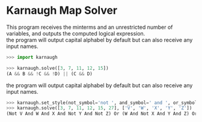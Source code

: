 # Karnaugh Map Solver

This program receives the minterms and an unrestricted number of variables, and outputs the computed logical expression.\
the program will output capital alphabel by default but can also receive any input names.

```python
>>> import karnaugh

>>> karnaugh.solve([3, 7, 11, 12, 15])
(A && B && !C && !D) || (C && D)
```

the program will output capital alphabel by default but can also receive any input names.
```python
>>> karnaugh.set_style(not_symbol='not ', and_symbol=' and ', or_symbol=' or ', paranthesize_variables=False)
>>> karnaugh.solve([3, 7, 11, 12, 15, 27], ['V', 'W', 'X', 'Y', 'Z'])
(Not V And W And X And Not Y And Not Z) Or (W And Not X And Y And Z) Or (Not V And Y And Z)


```
